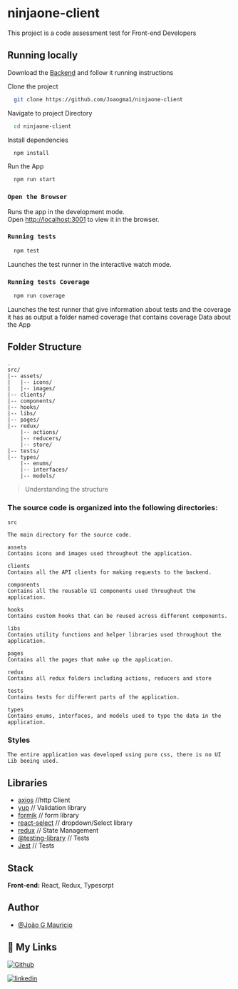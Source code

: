 # ninjaone-client

This project is a code assessment test for Front-end Developers

## Running locally

Download the [Backend](https://github.com/NinjaRMM/devicesTask_serverApp) 
 and follow it running instructions

Clone the project

```bash
  git clone https://github.com/Joaogma1/ninjaone-client
```

Navigate to project Directory

```bash
  cd ninjaone-client
```

Install dependencies

```bash
  npm install
```

Run the App

```bash
  npm run start
```

### `Open the Browser`

Runs the app in the development mode.\
Open [http://localhost:3001](http://localhost:3001) to view it in the browser.

### `Running tests`

```bash
  npm test
```

Launches the test runner in the interactive watch mode.

### `Running tests Coverage`

```bash
  npm run coverage
```

Launches the test runner that give information about tests and the coverage it has as output a folder named coverage that contains coverage Data about the App

## Folder Structure

    .
    src/
    |-- assets/
    |   |-- icons/
    |   |-- images/
    |-- clients/
    |-- components/
    |-- hooks/
    |-- libs/
    |-- pages/
    |-- redux/
        |-- actions/
        |-- reducers/
        |-- store/
    |-- tests/
    |-- types/
        |-- enums/
        |-- interfaces/
        |-- models/

> Understanding the structure

### The source code is organized into the following directories:

    src

    The main directory for the source code.

    assets
    Contains icons and images used throughout the application.

    clients
    Contains all the API clients for making requests to the backend.

    components
    Contains all the reusable UI components used throughout the application.

    hooks
    Contains custom hooks that can be reused across different components.

    libs
    Contains utility functions and helper libraries used throughout the application.

    pages
    Contains all the pages that make up the application.

    redux
    Contains all redux folders including actions, reducers and store

    tests
    Contains tests for different parts of the application.

    types
    Contains enums, interfaces, and models used to type the data in the application.

### Styles

    The entire application was developed using pure css, there is no UI Lib beeing used.

## Libraries

- [axios](https://axios-http.com/docs/intro) //http Client
- [yup](https://github.com/jquense/yup) // Validation library
- [formik](https://formik.org/docs/overview) // form library
- [react-select](https://react-select.com/home) // dropdown/Select library
- [redux](https://react-redux.js.org/) // State Management
- [@testing-library](https://testing-library.com/docs/) // Tests 
- [Jest](https://jestjs.io/) // Tests

## Stack

**Front-end:** React, Redux, Typescrpt

## Author

-  [@João G Mauricio](https://www.linkedin.com/in/joaog-mauricio/)

## 🔗 My Links

[![Github](https://img.shields.io/badge/GitHub-100000?style=for-the-badge&logo=github&logoColor=white)](https://github.com/Joaogma1)

[![linkedin](https://img.shields.io/badge/linkedin-0A66C2?style=for-the-badge&logo=linkedin&logoColor=white)](https://www.linkedin.com/in/joaog-mauricio/)

